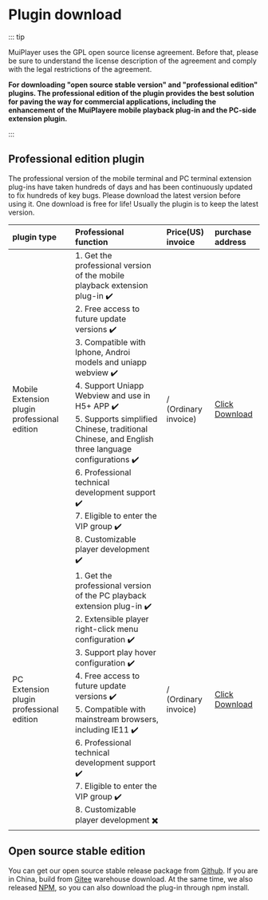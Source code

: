 # Plugin download

::: tip

MuiPlayer uses the GPL open source license agreement. Before that, please be sure to understand the license description of the agreement and comply with the legal restrictions of the agreement.

**For downloading "open source stable version" and "professional edition" plugins. The professional edition of the plugin provides the best solution for paving the way for commercial applications, including the enhancement of the MuiPlayere mobile playback plug-in and the PC-side extension plugin.**

::: 



## Professional edition plugin

The professional version of the mobile terminal and PC terminal extension plug-ins have taken hundreds of days and has been continuously updated to fix hundreds of key bugs. Please download the latest version before using it. One download is free for life! Usually the plugin is to keep the latest version.

| plugin type                                        | Professional function                                        | Price(US)<br />invoice     | purchase address                       |
| :------------------------------------------------- | :----------------------------------------------------------- | :------------------------- | :------------------------------------- |
| Mobile <br />Extension plugin professional edition | 1. Get the professional version of the mobile playback extension plug-in ✔️ <br />2. Free access to future update versions ✔️<br />3. Compatible with Iphone, Androi models and uniapp webview ✔️<br />4. Support Uniapp Webview and use in H5+ APP ✔️<br />5. Supports simplified Chinese, traditional Chinese, and English three language configurations ✔️<br />6. Professional technical development support ✔️<br />7. Eligible to enter the VIP group ✔️<br />8. Customizable player development ✔️ | / <br />(Ordinary invoice) | [Click Download](https://gum.co/nUgBR) |
| PC<br />Extension plugin professional edition      | 1. Get the professional version of the PC playback extension plug-in ✔️<br />2. Extensible player right-click menu configuration ✔️<br />3. Support play hover configuration ✔️<br />4. Free access to future update versions ✔️<br />5. Compatible with mainstream browsers, including IE11 ✔️<br />6. Professional technical development support ✔️<br />7. Eligible to enter the VIP group ✔️<br />8. Customizable player development ✖️ | / <br />(Ordinary invoice) | [Click Download](https://gum.co/CDAqq) |



## Open source stable edition

You can get our open source stable release package from [Github](https://github.com/muiplayer/hello-muiplayer). If you are in China, build from [Gitee](https://gitee.com/muiplayer/hello-muiplayer) warehouse download. At the same time, we also released [NPM](https://www.npmjs.com/search?q=muiplayer), so you can also download the plug-in through npm install.


